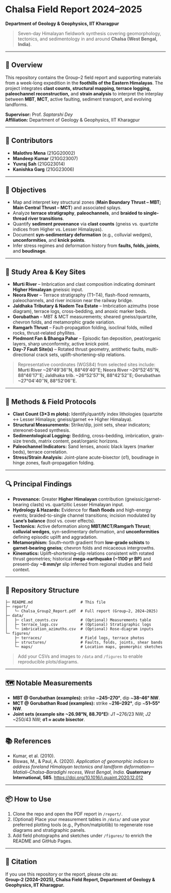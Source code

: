 # Chalsa Field Report 2024–2025
**Department of Geology & Geophysics, IIT Kharagpur**

> Seven-day Himalayan fieldwork synthesis covering geomorphology, tectonics, and sedimentology in and around **Chalsa (West Bengal, India)**.

---

## 📘 Overview
This repository contains the Group–2 field report and supporting materials from a week-long expedition in the **foothills of the Eastern Himalayas**. The project integrates **clast counts, structural mapping, terrace logging, paleochannel reconstruction,** and **strain analysis** to interpret the interplay between **MBT**, **MCT**, active faulting, sediment transport, and evolving landforms.

**Supervisor:** Prof. *Saptarshi Dey*  
**Affiliation:** Department of Geology & Geophysics, IIT Kharagpur

---

## 👥 Contributors
- **Malothro Mena** (21GG20002)
- **Mandeep Kumar** (21GG23007)
- **Yuvraj Sah** (21GG23014)
- **Kanishka Garg** (21GG23006)

---

## 🎯 Objectives
- Map and interpret key structural zones (**Main Boundary Thrust – MBT; Main Central Thrust – MCT**) and associated splays.
- Analyze **terrace stratigraphy**, **paleochannels**, and **braided to single-thread river transitions**.
- Quantify **sediment provenance** via **clast counts** (gneiss vs. quartzite indices from Higher vs. Lesser Himalayas).
- Document **syn-sedimentary deformation** (e.g., colluvial wedges), **unconformities**, and **knick points**.
- Infer stress regimes and deformation history from **faults, folds, joints**, and **boudinage**.

---

## 🧭 Study Area & Key Sites
- **Murti River** – Imbrication and clast composition indicating dominant **Higher Himalayan** gneissic input.
- **Neora River** – Terrace stratigraphy (T1–T4), flash-flood remnants, paleochannels, and river incision near the railway bridge.
- **Jaldhaka Tributary & Nadem Tea Estate** – Imbrication azimuths (rose diagram), terrace logs, cross-bedding, and anoxic marker beds.
- **Gorubathan** – MBT & MCT measurements; sheared gneiss/quartzite, chevron folds, and metamorphic grade variation.
- **Ramgarh Thrust** – Fault-propagation folding, isoclinal folds, milled rocks, thrust-related phyllites.
- **Piedmont Fan & Bhanga Pahar** – Episodic fan deposition, peat/organic layers, sharp unconformity, active knick point.
- **Day‑7 Fault Site(s)** – Rotated thrust geometry, antithetic faults, multi-directional crack sets, uplift–shortening–slip relations.

> Representative coordinates (WGS84) from selected sites include: **Murti River ~26°49′36″N, 88°49′40″E; Neora River ~26°52′45″N, 88°46′17″E; Jaldhaka trib. ~26°52′57″N, 88°42′52″E; Gorubathan ~27°04′40″N, 88°52′06″E.**

---

## 🧪 Methods & Field Protocols
- **Clast Count (3×3 m plots):** Identify/quantify index lithologies (quartzite ↔ Lesser Himalaya; gneiss/garnet ↔ Higher Himalaya).  
- **Structural Measurements:** Strike/dip, joint sets, shear indicators; stereonet-based synthesis.  
- **Sedimentological Logging:** Bedding, cross-bedding, imbrication, grain-size trends, matrix content, peat/organic horizons.  
- **Paleochannel Indicators:** Sand lenses, anoxic black layers (marker beds), terrace correlation.  
- **Stress/Strain Analysis:** Joint-plane acute-bisector (σ1), boudinage in hinge zones, fault-propagation folding.

---

## 🔍 Principal Findings
- **Provenance:** Greater **Higher Himalayan** contribution (gneissic/garnet-bearing clasts) vs. quartzitic Lesser Himalayan input.  
- **Hydrology & Hazards:** Evidence for **flash floods** and high-energy events; braided-to-single channel transitions; incision modulated by **Lane’s balance** (tool vs. cover effects).  
- **Tectonics:** Active deformation along **MBT/MCT/Ramgarh Thrust**; **colluvial wedges**, syn-sedimentary deformation, and **unconformities** defining episodic uplift and aggradation.  
- **Metamorphism:** South–north gradient from **low‑grade schists** to **garnet‑bearing gneiss**; chevron folds and micaceous intergrowths.  
- **Kinematics:** Uplift–shortening–slip relations consistent with rotated thrust geometries; historical **mega‑earthquake (~1100 yr BP)** and present-day **~8 mm/yr** slip inferred from regional studies and field context.  

---

## 📁 Repository Structure
```
├─ README.md                     # This file
├─ report/
│   └─ Chalsa_Group2_Report.pdf  # Full report (Group–2, 2024–2025)
├─ data/
│   ├─ clast_counts.csv          # (Optional) Measurements table
│   ├─ terrace_logs.csv          # (Optional) Stratigraphic logs
│   └─ imbrication_azimuths.csv  # (Optional) Rose-diagram inputs
└─ figures/
    ├─ terraces/                 # Field logs, terrace photos
    ├─ structures/               # Faults, folds, joints, shear bands
    └─ maps/                     # Location maps, geomorphic sketches
```

> Add your CSVs and images to `/data` and `/figures` to enable reproducible plots/diagrams.

---

## 🗺️ Notable Measurements
- **MBT @ Gorubathan (examples):** strike ~**245–270°**, dip ~**38–46° NW**.  
- **MCT @ Gorubathan Road (examples):** strike ~**216–292°**, dip ~**51–55° NW**.  
- **Joint sets (example site ~26.98°N, 88.70°E):** *J1* ~276/23 NW; *J2* ~250/43 NW; **σ1 ≈ acute bisector**.

---

## 📚 References
- Kumar, et al. (2010).  
- Biswas, M., & Paul, A. (2020). *Application of geomorphic indices to address foreland Himalayan tectonics and landform deformation—Matiali–Chalsa–Baradighi recess, West Bengal, India.* **Quaternary International, 585**. https://doi.org/10.1016/j.quaint.2020.12.012

---

## 📦 How to Use
1. Clone the repo and open the PDF report in `/report/`.
2. (Optional) Place your measurement tables in `/data/` and use your preferred plotting tools (e.g., Python/matplotlib) to regenerate rose diagrams and stratigraphic panels.
3. Add field photographs and sketches under `/figures/` to enrich the README and GitHub Pages.

---

## 🔖 Citation
If you use this repository or the report, please cite as:  
**Group–2 (2024–2025), Chalsa Field Report, Department of Geology & Geophysics, IIT Kharagpur.**
